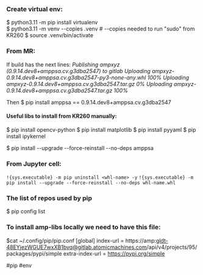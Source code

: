 ### Create virtual env:
 $ python3.11 -m pip install virtualenv  
$ python3.11 -m venv --copies .venv     # --copies needed to run "sudo" from KR260
$ source .venv/bin/activate

### From MR:

If build has the next lines:
*Publishing ampxyz (0.9.14.dev8+amppsa.cv.g3dba2547) to gitlab*
*Uploading ampxyz-0.9.14.dev8+amppsa.cv.g3dba2547-py3-none-any.whl 100%*
*Uploading ampxyz-0.9.14.dev8+amppsa.cv.g3dba2547.tar.gz 0%*
*Uploading ampxyz-0.9.14.dev8+amppsa.cv.g3dba2547.tar.gz 100%*

Then
$ pip install amppsa == 0.9.14.dev8+amppsa.cv.g3dba2547

#### Useful libs to install from KR260 manually:
$ pip install opencv-python
$ pip install matplotlib
$ pip install pyyaml
$ pip install ipykernel

$ pip install --upgrade --force-reinstall --no-deps amppsa



### From Jupyter cell:
`!{sys.executable} -m pip uninstall <whl-name> -y`
`!{sys.executable} -m pip install --upgrade --force-reinstall --no-deps whl-name.whl`

### The list of repos used by pip
$ pip config list

### To install amp-libs locally we need to have this file:

$cat  ~/.config/pip/pip.conf
[global]
index-url = https://amp:gldt-48EYjezWGUE7wxXB1bvq@gitlab.atomicmachines.com/api/v4/projects/95/packages/pypi/simple
extra-index-url = https://pypi.org/simple

#pip
#env 

